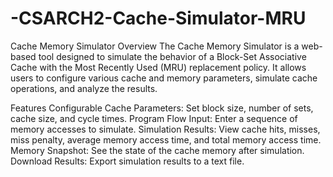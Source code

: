# -CSARCH2-Cache-Simulator-MRU

Cache Memory Simulator
Overview
The Cache Memory Simulator is a web-based tool designed to simulate the behavior of a Block-Set Associative Cache with the Most Recently Used (MRU) replacement policy. It allows users to configure various cache and memory parameters, simulate cache operations, and analyze the results.

Features
Configurable Cache Parameters: Set block size, number of sets, cache size, and cycle times.
Program Flow Input: Enter a sequence of memory accesses to simulate.
Simulation Results: View cache hits, misses, miss penalty, average memory access time, and total memory access time.
Memory Snapshot: See the state of the cache memory after simulation.
Download Results: Export simulation results to a text file.
